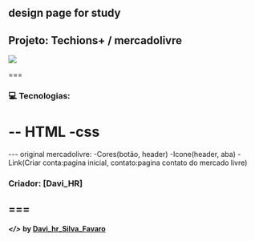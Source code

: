 ## design page for study 
## Projeto: Techions+ / mercadolivre

![](./.github/tela_login_mercadolivre.png)

===

### :computer: Tecnologias:
-- HTML
-css
===
 --- original mercadolivre:
 -Cores(botão, header)
 -Icone(header, aba)
 -Link(Criar conta:pagina inicial, contato:pagina contato do mercado livre)
 
### Criador: [Davi_HR]
===
---
***</>*** **by [Davi_hr_Silva_Favaro](https://github.com/davifa1)**